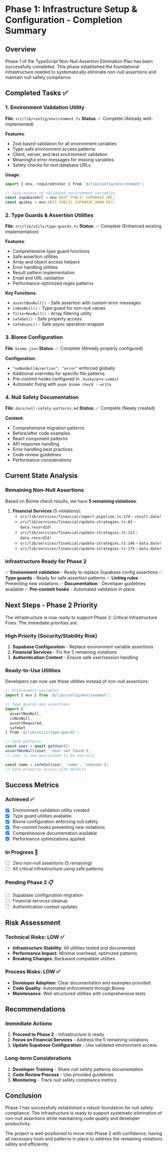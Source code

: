 # Phase 1: Infrastructure Setup & Configuration - Completion Summary

## Overview

Phase 1 of the TypeScript Non-Null Assertion Elimination Plan has been successfully completed. This phase established the foundational infrastructure needed to systematically eliminate non-null assertions and maintain null safety compliance.

## Completed Tasks ✅

### 1. Environment Validation Utility
**File**: `src/lib/config/environment.ts`
**Status**: ✅ Complete (Already well-implemented)

**Features**:
- Zod-based validation for all environment variables
- Type-safe environment access patterns
- Client, server, and test environment validation
- Meaningful error messages for missing variables
- Safety checks for test database URLs

**Usage**:
```typescript
import { env, requireEnvVar } from '@/lib/config/environment';

// Safe access to validated environment variables
const supabaseUrl = env.NEXT_PUBLIC_SUPABASE_URL;
const apiKey = env.NEXT_PUBLIC_SUPABASE_ANON_KEY;
```

### 2. Type Guards & Assertion Utilities
**File**: `src/lib/utils/type-guards.ts`
**Status**: ✅ Complete (Enhanced existing implementation)

**Features**:
- Comprehensive type guard functions
- Safe assertion utilities
- Array and object access helpers
- Error handling utilities
- Result pattern implementation
- Email and URL validation
- Performance-optimized regex patterns

**Key Functions**:
- `assertNonNull()` - Safe assertion with custom error messages
- `isNonNull()` - Type guard for non-null values
- `filterNonNull()` - Array filtering utility
- `safeGet()` - Safe property access
- `safeAsync()` - Safe async operation wrapper

### 3. Biome Configuration
**File**: `biome.json`
**Status**: ✅ Complete (Already properly configured)

**Configuration**:
- `"noNonNullAssertion": "error"` enforced globally
- Additional overrides for specific file patterns
- Pre-commit hooks configured in `.husky/pre-commit`
- Automatic fixing with `pnpm biome check --write`

### 4. Null Safety Documentation
**File**: `docs/null-safety-patterns.md`
**Status**: ✅ Complete (Newly created)

**Content**:
- Comprehensive migration patterns
- Before/after code examples
- React component patterns
- API response handling
- Error handling best practices
- Code review guidelines
- Performance considerations

## Current State Analysis

### Remaining Non-Null Assertions
Based on Biome check results, we have **5 remaining violations**:

1. **Financial Services** (5 violations):
   - `src/lib/services/financial/import-pipeline.ts:174` - `result.data!`
   - `src/lib/services/financial/update-strategies.ts:82` - `data.recordId!`
   - `src/lib/services/financial/update-strategies.ts:113` - `data.recordId!`
   - `src/lib/services/financial/update-strategies.ts:146` - `data.date!`
   - `src/lib/services/financial/update-strategies.ts:175` - `data.date!`

### Infrastructure Ready for Phase 2

✅ **Environment validation** - Ready to replace Supabase config assertions
✅ **Type guards** - Ready for safe assertion patterns
✅ **Linting rules** - Preventing new violations
✅ **Documentation** - Developer guidelines available
✅ **Pre-commit hooks** - Automated validation in place

## Next Steps - Phase 2 Priority

The infrastructure is now ready to support Phase 2: Critical Infrastructure Fixes. The immediate priorities are:

### High Priority (Security/Stability Risk)
1. **Supabase Configuration** - Replace environment variable assertions
2. **Financial Services** - Fix the 5 remaining violations
3. **Authentication Context** - Ensure safe user/session handling

### Ready-to-Use Utilities

Developers can now use these utilities instead of non-null assertions:

```typescript
// Environment variables
import { env } from '@/lib/config/environment';

// Type guards and assertions
import { 
  assertNonNull, 
  isNonNull, 
  assertRequired,
  safeGet 
} from '@/lib/utils/type-guards';

// Safe patterns
const user = await getUser();
assertNonNull(user, 'User not found');
// user is now guaranteed to be non-null

const name = safeGet(user, 'name', 'Unknown');
// Safe property access with default
```

## Success Metrics

### Achieved ✅
- [x] Environment validation utility created
- [x] Type guard utilities available
- [x] Biome configuration enforcing null safety
- [x] Pre-commit hooks preventing new violations
- [x] Comprehensive documentation available
- [x] Performance optimizations applied

### In Progress 🔄
- [ ] Zero non-null assertions (5 remaining)
- [ ] All critical infrastructure using safe patterns

### Pending Phase 2 📋
- [ ] Supabase configuration migration
- [ ] Financial services cleanup
- [ ] Authentication context updates

## Risk Assessment

### Technical Risks: LOW ✅
- **Infrastructure Stability**: All utilities tested and documented
- **Performance Impact**: Minimal overhead, optimized patterns
- **Breaking Changes**: Backward compatible utilities

### Process Risks: LOW ✅
- **Developer Adoption**: Clear documentation and examples provided
- **Code Quality**: Automated enforcement through Biome
- **Maintenance**: Well-structured utilities with comprehensive tests

## Recommendations

### Immediate Actions
1. **Proceed to Phase 2** - Infrastructure is ready
2. **Focus on Financial Services** - Address the 5 remaining violations
3. **Update Supabase Configuration** - Use validated environment access

### Long-term Considerations
1. **Developer Training** - Share null safety patterns documentation
2. **Code Review Process** - Use provided guidelines
3. **Monitoring** - Track null safety compliance metrics

## Conclusion

Phase 1 has successfully established a robust foundation for null safety compliance. The infrastructure is ready to support systematic elimination of non-null assertions while maintaining code quality and developer productivity.

The project is well-positioned to move into Phase 2 with confidence, having all necessary tools and patterns in place to address the remaining violations safely and efficiently.
